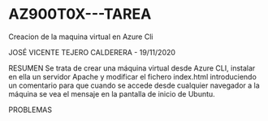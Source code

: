 # AZ900T0X---TAREA
Creacion de la maquina virtual en Azure Cli

JOSÉ VICENTE TEJERO CALDERERA - 19/11/2020

RESUMEN
Se trata de crear una máquina virtual desde Azure CLI, instalar en ella un servidor Apache y modificar el fichero index.html introduciendo un comentario para que cuando se accede desde cualquier navegador a la máquina se vea el mensaje en la pantalla de inicio de Ubuntu.

PROBLEMAS
